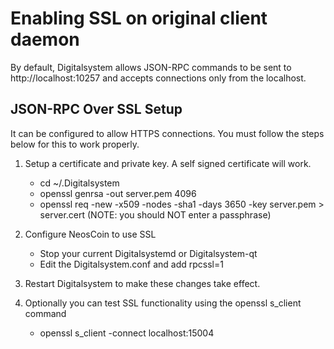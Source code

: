 Enabling SSL on original client daemon
======================================
By default, Digitalsystem allows JSON-RPC commands to be sent to http://localhost:10257
and accepts connections only from the localhost.

JSON-RPC Over SSL Setup
-----------------------
It can be configured to allow HTTPS connections.  You must follow the steps below
for this to work properly.

1. Setup a certificate and private key.  A self signed certificate will work.
    * cd ~/.Digitalsystem
    * openssl genrsa -out server.pem 4096
    * openssl req -new -x509 -nodes -sha1 -days 3650 -key server.pem > server.cert
    (NOTE: you should NOT enter a passphrase)

2. Configure NeosCoin to use SSL
    * Stop your current Digitalsystemd or Digitalsystem-qt
    * Edit the Digitalsystem.conf and add
      rpcssl=1

3. Restart Digitalsystem to make these changes take effect.

4. Optionally you can test SSL functionality using the openssl s_client command
    * openssl s_client -connect localhost:15004
